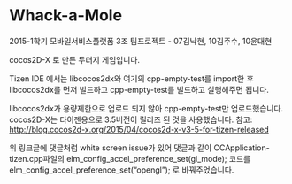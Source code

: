# Whack-a-Mole
2015-1학기 모바일서비스플랫폼 3조 팀프로젝트 - 07김낙현, 10김주수, 10윤대현

cocos2D-X 로 만든 두더지 게임입니다.

Tizen IDE 에서는 libcocos2dx와 여기의 cpp-empty-test를 import한 후
libcocos2dx를 먼저 빌드하고 cpp-empty-test를 빌드하고 실행해주면 됩니다.

libcocos2dx가 용량제한으로 업로드 되지 않아 cpp-empty-test만 업로드했습니다.
cocos2D-X는 타이젠용으로 3.5버전이 릴리즈 된 것을 사용했습니다.
참고: http://blog.cocos2d-x.org/2015/04/cocos2d-x-v3-5-for-tizen-released

위 링크글에 댓글처럼 white screen issue가 있어 댓글과 같이 CCApplication-tizen.cpp파일의
elm_config_accel_preference_set(gl_mode); 코드를
elm_config_accel_preference_set(“opengl”); 로 바꿔주었습니다.
